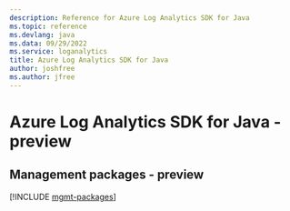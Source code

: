```yaml
---
description: Reference for Azure Log Analytics SDK for Java
ms.topic: reference
ms.devlang: java
ms.data: 09/29/2022
ms.service: loganalytics
title: Azure Log Analytics SDK for Java
author: joshfree
ms.author: jfree
---
```

# Azure Log Analytics SDK for Java - preview

## Management packages - preview
[!INCLUDE [mgmt-packages](log-analytics-mgmt-index.md)]